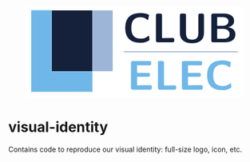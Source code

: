 <p align="center">
  <img src="images/logo.png" />
</p>

# visual-identity

Contains code to reproduce our visual identity: full-size logo, icon, etc.
